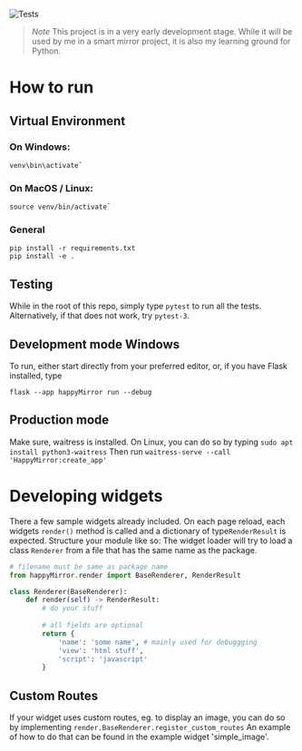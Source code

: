 ![Tests](https://github.com/lugipfupf/HappyMirror/actions/workflows/.github/workflows/python-app.yml/badge.svg)


> *_Note_*
> This project is in a very early development stage. While it will be used by me in a smart mirror project,
> it is also my learning ground for Python.

# How to run
## Virtual Environment
### On Windows:
```shell
venv\bin\activate`
```
### On MacOS / Linux: 
```shell
source venv/bin/activate`
```

### General
```shell
pip install -r requirements.txt
pip install -e .
```

## Testing
While in the root of this repo, simply type `pytest` to run all the tests. Alternatively, if that does not work,
try `pytest-3`.

## Development mode Windows
To run, either start directly from your preferred editor, or, if you have Flask installed, type
```shell
flask --app happyMirror run --debug
```

## Production mode
Make sure, waitress is installed. On Linux, you can do so by typing `sudo apt install python3-waitress`
Then run `waitress-serve --call 'HappyMirror:create_app'`

# Developing widgets
There a few sample widgets already included. On each page reload, each widgets `render()` method is called and
a dictionary of type`RenderResult` is expected. Structure your module like so:
The widget loader will try to load a class `Renderer` from a file that has the same name as the package.

```python
# filename must be same as package name
from happyMirror.render import BaseRenderer, RenderResult

class Renderer(BaseRenderer):
    def render(self) -> RenderResult:
        # do your stuff
        
        # all fields are optional
        return {
            'name': 'some name', # mainly used for debuggging
            'view': 'html stuff',
            'script': 'javascript'
        }
```

## Custom Routes
If your widget uses custom routes, eg. to display an image, you can do so by implementing `render.BaseRenderer.register_custom_routes`
An example of how to do that can be found in the example widget 'simple_image'.


